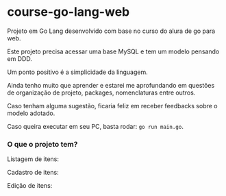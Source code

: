 # course-go-lang-web

Projeto em Go Lang desenvolvido com base no curso do alura de go para web.

Este projeto precisa acessar uma base MySQL e tem um modelo pensando em DDD.

Um ponto positivo é a simplicidade da linguagem.

Ainda tenho muito que aprender e estarei me aprofundando em questões de organização de projeto, packages, nomenclaturas entre outros.

Caso tenham alguma sugestão, ficaria feliz em receber feedbacks sobre o modelo adotado.

Caso queira executar em seu PC, basta rodar: `go run main.go`.


### O que o projeto tem?

Listagem de itens:

Cadastro de itens:

Edição de itens:

